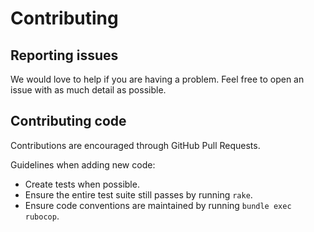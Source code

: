 # Contributing

## Reporting issues

We would love to help if you are having a problem. Feel free to open an issue with as much detail as possible.

## Contributing code

Contributions are encouraged through GitHub Pull Requests.

Guidelines when adding new code:

* Create tests when possible.
* Ensure the entire test suite still passes by running `rake`.
* Ensure code conventions are maintained by running `bundle exec rubocop`.
